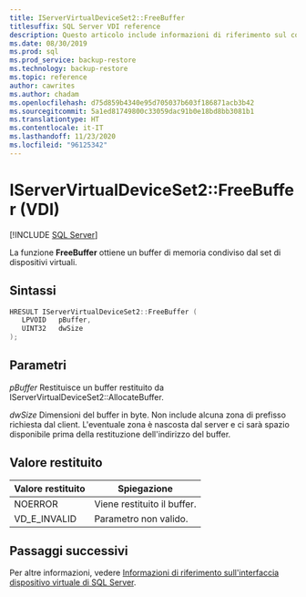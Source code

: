 ```yaml
---
title: IServerVirtualDeviceSet2::FreeBuffer
titlesuffix: SQL Server VDI reference
description: Questo articolo include informazioni di riferimento sul comando IServerVirtualDeviceSet2::FreeBuffer.
ms.date: 08/30/2019
ms.prod: sql
ms.prod_service: backup-restore
ms.technology: backup-restore
ms.topic: reference
author: cawrites
ms.author: chadam
ms.openlocfilehash: d75d859b4340e95d705037b603f186871acb3b42
ms.sourcegitcommit: 5a1ed81749800c33059dac91b0e18bd8bb3081b1
ms.translationtype: HT
ms.contentlocale: it-IT
ms.lasthandoff: 11/23/2020
ms.locfileid: "96125342"
---
```

# <a name="iservervirtualdeviceset2freebuffer-vdi"></a>IServerVirtualDeviceSet2::FreeBuffer (VDI)

[!INCLUDE [SQL Server](../../../includes/applies-to-version/sqlserver.md)]

La funzione **FreeBuffer** ottiene un buffer di memoria condiviso dal set di dispositivi virtuali.

## <a name="syntax"></a>Sintassi

```c
HRESULT IServerVirtualDeviceSet2::FreeBuffer (
   LPVOID   pBuffer,
   UINT32   dwSize
);
```

## <a name="parameters"></a>Parametri

*pBuffer* Restituisce un buffer restituito da IServerVirtualDeviceSet2::AllocateBuffer.

*dwSize* Dimensioni del buffer in byte. Non include alcuna zona di prefisso richiesta dal client. L'eventuale zona è nascosta dal server e ci sarà spazio disponibile prima della restituzione dell'indirizzo del buffer.

## <a name="return-value"></a>Valore restituito

|Valore restituito | Spiegazione |
|---|---|
| NOERROR | Viene restituito il buffer. |
| VD_E_INVALID | Parametro non valido. |

## <a name="next-steps"></a>Passaggi successivi

Per altre informazioni, vedere [Informazioni di riferimento sull'interfaccia dispositivo virtuale di SQL Server](reference-virtual-device-interface.md).